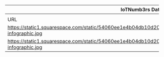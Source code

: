 |IoTNumb3rs Datenerfassung|||||||||||
| ---- | ---- | ---- | ---- | ---- | ---- | ---- | ---- | ---- | ---- | ---- |
||||||||||||
|URL|home_url|filename|device_class|device_count|market_class|market_volume|prognosis_year|publication_year|authorship_class|Dropbox folder|
|https://static1.squarespace.com/static/54060ee1e4b04db10d202cd6/t/59a450b3197aea9d17f0e111/1507771592550/iot-infographic.jpg| http://www.insuresoft.com/infographics/|file1_iot-infographic.jpg|Generic IoT|30000000000|||2020||company|MariaMarg/20181117-1805|
|https://static1.squarespace.com/static/54060ee1e4b04db10d202cd6/t/59a450b3197aea9d17f0e111/1507771592550/iot-infographic.jpg| http://www.insuresoft.com/infographics/|file1_iot-infographic.jpg|Generic IoT||business process|10000000000|2020||company|MariaMarg/20181117-1805|
